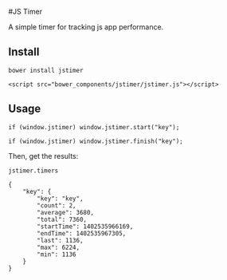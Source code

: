 #JS Timer

A simple timer for tracking js app performance. 

## Install

    bower install jstimer

    <script src="bower_components/jstimer/jstimer.js"></script>

## Usage

    if (window.jstimer) window.jstimer.start("key");

    if (window.jstimer) window.jstimer.finish("key");

Then, get the results:

    jstimer.timers

    {
        "key": {
            "key": "key",
            "count": 2,
            "average": 3680,
            "total": 7360,
            "startTime": 1402535966169,
            "endTime": 1402535967305,
            "last": 1136,
            "max": 6224,
            "min": 1136
        }
    }    
